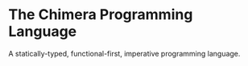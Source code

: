 # The Chimera Programming Language

A statically-typed, functional-first, imperative programming language.
